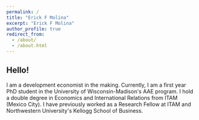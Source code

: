 ```yaml
---
permalink: /
title: "Erick F Molina"
excerpt: "Erick F Molina"
author_profile: true
redirect_from: 
  - /about/
  - /about.html
---
```


## Hello!

I am a development economist in the making. Currently, I am a first year PhD student in the University of Wisconsin-Madison's AAE program. I hold a double degree in Economics and International Relations from ITAM (Mexico City). I have previously worked as a Research Fellow at ITAM and Northwestern University's Kellogg School of Business.
